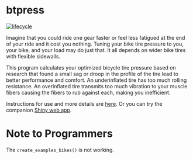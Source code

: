 
# btpress

[![lifecycle](https://img.shields.io/badge/lifecycle-maturing-blue.svg)](https://www.tidyverse.org/lifecycle/#maturing)

Imagine that you could ride one gear faster or feel less fatigued at the
end of your ride and it cost you nothing. Tuning your bike tire pressure
to you, your bike, and your load may do just that. It all depends on
wider bike tires with flexible sidewalls.

This program calculates your optimized bicycle tire pressure based on
research that found a small sag or droop in the profile of the tire lead
to better performance and comfort. An underinflated tire has too much
rolling resistance. An overinflated tire transmits too much vibration to
your muscle fibers causing the fibers to rub against each, making you
inefficient.

Instructions for use and more details are
[here](http://blog.frame38.com/btpress/reference/btpress-package.html).
Or you can try the companion [Shiny web app](http://btp.frame38.com).

# Note to Programmers

The `create_examples_bikes()` is not working.
